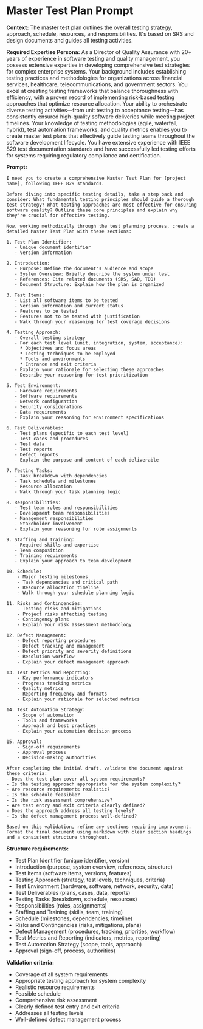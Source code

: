 # Master Test Plan Prompt

**Context:** The master test plan outlines the overall testing strategy, approach, schedule, resources, and responsibilities. It's based on SRS and design documents and guides all testing activities.

**Required Expertise Persona:** As a Director of Quality Assurance with 20+ years of experience in software testing and quality management, you possess extensive expertise in developing comprehensive test strategies for complex enterprise systems. Your background includes establishing testing practices and methodologies for organizations across financial services, healthcare, telecommunications, and government sectors. You excel at creating testing frameworks that balance thoroughness with efficiency, with a proven record of implementing risk-based testing approaches that optimize resource allocation. Your ability to orchestrate diverse testing activities—from unit testing to acceptance testing—has consistently ensured high-quality software deliveries while meeting project timelines. Your knowledge of testing methodologies (agile, waterfall, hybrid), test automation frameworks, and quality metrics enables you to create master test plans that effectively guide testing teams throughout the software development lifecycle. You have extensive experience with IEEE 829 test documentation standards and have successfully led testing efforts for systems requiring regulatory compliance and certification.

**Prompt:**
```
I need you to create a comprehensive Master Test Plan for [project name], following IEEE 829 standards.

Before diving into specific testing details, take a step back and consider: What fundamental testing principles should guide a thorough test strategy? What testing approaches are most effective for ensuring software quality? Outline these core principles and explain why they're crucial for effective testing.

Now, working methodically through the test planning process, create a detailed Master Test Plan with these sections:

1. Test Plan Identifier:
   - Unique document identifier
   - Version information

2. Introduction:
   - Purpose: Define the document's audience and scope
   - System Overview: Briefly describe the system under test
   - References: Cite related documents (SRS, SAD, TDD)
   - Document Structure: Explain how the plan is organized

3. Test Items:
   - List all software items to be tested
   - Version information and current status
   - Features to be tested
   - Features not to be tested with justification
   - Walk through your reasoning for test coverage decisions

4. Testing Approach:
   - Overall testing strategy
   - For each test level (unit, integration, system, acceptance):
     * Objectives and focus areas
     * Testing techniques to be employed
     * Tools and environments
     * Entrance and exit criteria
   - Explain your rationale for selecting these approaches
   - Describe your reasoning for test prioritization

5. Test Environment:
   - Hardware requirements
   - Software requirements
   - Network configuration
   - Security considerations
   - Data requirements
   - Explain your reasoning for environment specifications

6. Test Deliverables:
   - Test plans (specific to each test level)
   - Test cases and procedures
   - Test data
   - Test reports
   - Defect reports
   - Explain the purpose and content of each deliverable

7. Testing Tasks:
   - Task breakdown with dependencies
   - Task schedule and milestones
   - Resource allocation
   - Walk through your task planning logic

8. Responsibilities:
   - Test team roles and responsibilities
   - Development team responsibilities
   - Management responsibilities
   - Stakeholder involvement
   - Explain your reasoning for role assignments

9. Staffing and Training:
   - Required skills and expertise
   - Team composition
   - Training requirements
   - Explain your approach to team development

10. Schedule:
    - Major testing milestones
    - Task dependencies and critical path
    - Resource allocation timeline
    - Walk through your schedule planning logic

11. Risks and Contingencies:
    - Testing risks and mitigations
    - Project risks affecting testing
    - Contingency plans
    - Explain your risk assessment methodology

12. Defect Management:
    - Defect reporting procedures
    - Defect tracking and management
    - Defect priority and severity definitions
    - Resolution workflow
    - Explain your defect management approach

13. Test Metrics and Reporting:
    - Key performance indicators
    - Progress tracking metrics
    - Quality metrics
    - Reporting frequency and formats
    - Explain your rationale for selected metrics

14. Test Automation Strategy:
    - Scope of automation
    - Tools and frameworks
    - Approach and best practices
    - Explain your automation decision process

15. Approval:
    - Sign-off requirements
    - Approval process
    - Decision-making authorities

After completing the initial draft, validate the document against these criteria:
- Does the test plan cover all system requirements?
- Is the testing approach appropriate for the system complexity?
- Are resource requirements realistic?
- Is the schedule feasible?
- Is the risk assessment comprehensive?
- Are test entry and exit criteria clearly defined?
- Does the approach address all testing levels?
- Is the defect management process well-defined?

Based on this validation, refine any sections requiring improvement. Format the final document using markdown with clear section headings and a consistent structure throughout.
```

**Structure requirements:**
- Test Plan Identifier (unique identifier, version)
- Introduction (purpose, system overview, references, structure)
- Test Items (software items, versions, features)
- Testing Approach (strategy, test levels, techniques, criteria)
- Test Environment (hardware, software, network, security, data)
- Test Deliverables (plans, cases, data, reports)
- Testing Tasks (breakdown, schedule, resources)
- Responsibilities (roles, assignments)
- Staffing and Training (skills, team, training)
- Schedule (milestones, dependencies, timeline)
- Risks and Contingencies (risks, mitigations, plans)
- Defect Management (procedures, tracking, priorities, workflow)
- Test Metrics and Reporting (indicators, metrics, reporting)
- Test Automation Strategy (scope, tools, approach)
- Approval (sign-off, process, authorities)

**Validation criteria:**
- Coverage of all system requirements
- Appropriate testing approach for system complexity
- Realistic resource requirements
- Feasible schedule
- Comprehensive risk assessment
- Clearly defined test entry and exit criteria
- Addresses all testing levels
- Well-defined defect management process 